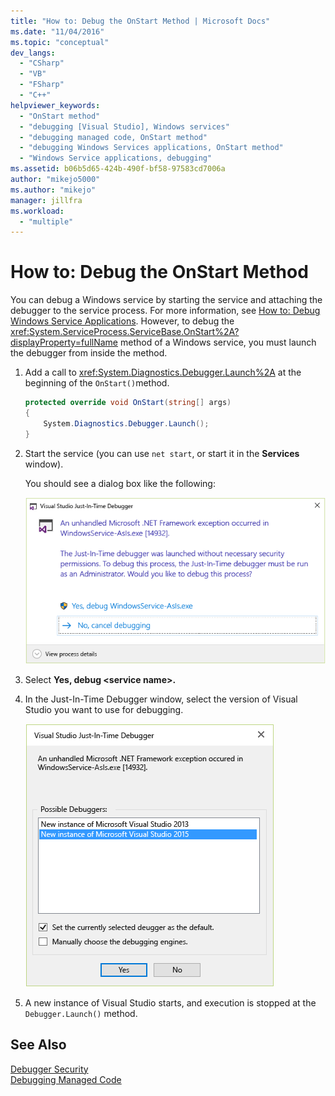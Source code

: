 ```yaml
---
title: "How to: Debug the OnStart Method | Microsoft Docs"
ms.date: "11/04/2016"
ms.topic: "conceptual"
dev_langs:
  - "CSharp"
  - "VB"
  - "FSharp"
  - "C++"
helpviewer_keywords:
  - "OnStart method"
  - "debugging [Visual Studio], Windows services"
  - "debugging managed code, OnStart method"
  - "debugging Windows Services applications, OnStart method"
  - "Windows Service applications, debugging"
ms.assetid: b06b5d65-424b-490f-bf58-97583cd7006a
author: "mikejo5000"
ms.author: "mikejo"
manager: jillfra
ms.workload:
  - "multiple"
---
```

# How to: Debug the OnStart Method
You can debug a Windows service by starting the service and attaching the debugger to the service process. For more information, see [How to: Debug Windows Service Applications](/dotnet/framework/windows-services/how-to-debug-windows-service-applications). However, to debug the <xref:System.ServiceProcess.ServiceBase.OnStart%2A?displayProperty=fullName> method of a Windows service, you must launch the debugger from inside the method.

1. Add a call to <xref:System.Diagnostics.Debugger.Launch%2A> at the beginning of the `OnStart()`method.

    ```csharp
    protected override void OnStart(string[] args)
    {
        System.Diagnostics.Debugger.Launch();
    }
    ```

2. Start the service (you can use `net start`, or start it in the **Services** window).

    You should see a dialog box like the following:

    ![OnStartDebug](../debugger/media/onstartdebug.png "OnStartDebug")

3. Select **Yes, debug \<service name>.**

4. In the Just-In-Time Debugger window, select the version of Visual Studio you want to use for debugging.

    ![JustInTimeDebugger](../debugger/media/justintimedebugger.png "JustInTimeDebugger")

5. A new instance of Visual Studio starts, and execution is stopped at the `Debugger.Launch()` method.

## See Also
[Debugger Security](../debugger/debugger-security.md)  
[Debugging Managed Code](../debugger/debugging-managed-code.md)
